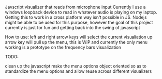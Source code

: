 Javscript visualizer that reads from microphone input
Currently I use a windows loopback device to read in whatever audio is playing on my laptop. Getting this to work in a cross platform way isn't possible in JS.
Nodejs might be able to be used for this purpose, however the goal of this project currently is just for fun and getting back into the swing of javascript

How to use:
left and right arrow keys will select the current visualiation
up arrow key will pull up the menu, this is WIP and currently the only menu working is a prototype on the frequency bars visualization


TODO:

clean up the javascript
make the menu options object oriented so as to standardize the menu options and allow reuse across different visualizers
